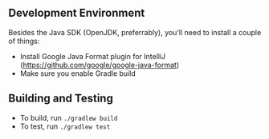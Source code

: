 ## Development Environment

Besides the Java SDK (OpenJDK, preferrably), you'll need to install a couple of things:

* Install Google Java Format plugin for IntelliJ (https://github.com/google/google-java-format)
* Make sure you enable Gradle build

## Building and Testing
* To build, run `./gradlew build`
* To test, run `./gradlew test`
